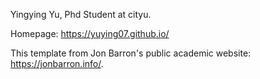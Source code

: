 Yingying Yu,  Phd Student at cityu.

Homepage: https://yuying07.github.io/

This template from Jon Barron's public academic website: https://jonbarron.info/. 
